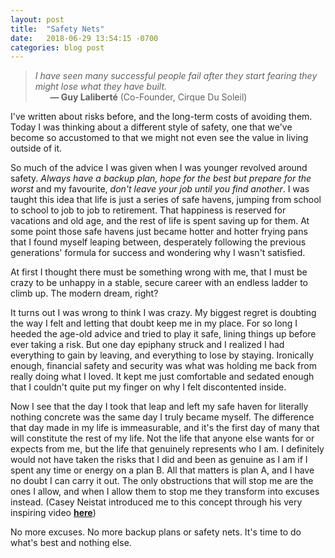 ```yaml
---
layout: post
title:  "Safety Nets"
date:   2018-06-29 13:54:15 -0700
categories: blog post
---
```


>*I have seen many successful people fail after they start fearing they might lose what they have built.*       
>&nbsp;&nbsp;&nbsp;&nbsp;&nbsp;&nbsp;__&mdash; Guy Laliberté__ (Co-Founder, Cirque Du Soleil)

I've written about risks before, and the long-term costs of avoiding them. Today I was thinking about a different style of safety, one that we've become so accustomed to that we might not even see the value in living outside of it.

So much of the advice I was given when I was younger revolved around safety. *Always have a backup plan, hope for the best but prepare for the worst* and my favourite, *don't leave your job until you find another*.
I was taught this idea that life is just a series of safe havens, jumping from school to school to job to job to retirement. That happiness is reserved for vacations and old age, and the rest of life is spent saving up for them. At some point those safe havens just became hotter and hotter frying pans that I found myself leaping between, desperately following the previous generations' formula for success and wondering why I wasn't satisfied.

At first I thought there must be something wrong with me, that I must be crazy to be unhappy in a stable, secure career with an endless ladder to climb up. The modern dream, right?

It turns out I was wrong to think I was crazy. My biggest regret is doubting the way I felt and letting that doubt keep me in my place. For so long I heeded the age-old advice and tried to play it safe, lining things up before ever taking a risk. But one day epiphany struck and I realized I had everything to gain by leaving, and everything to lose by staying. Ironically enough, financial safety and security was what was holding me back from really doing what I loved. It kept me just comfortable and sedated enough that I couldn't quite put my finger on why I felt discontented inside. 

Now I see that the day I took that leap and left my safe haven for literally nothing concrete was the same day I truly became myself. The difference that day made in my life is immeasurable, and it's the first day of many that will constitute the rest of my life. Not the life that anyone else wants for or expects from me, but the life that genuinely represents who I am. I definitely would not have taken the risks that I did and been as genuine as I am if I spent any time or energy on a plan B. All that matters is plan A, and I have no doubt I can carry it out. The only obstructions that will stop me are the ones I allow, and when I allow them to stop me they transform into excuses instead. (Casey Neistat introduced me to this concept through his very inspiring video [**here**](https://www.youtube.com/watch?v=g3s0--LcgQw "Casey Neistat's NO EXCUSES"))

No more excuses. No more backup plans or safety nets. It's time to do what's best and nothing else.










